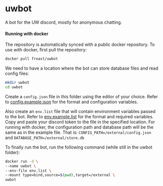 # uwbot
A bot for the UW discord, mostly for anonymous chatting.

#### Running with docker
The repository is automatically synced with a public docker repository. To use with docker, first 
pull the repository:
```bash
docker pull froast/uwbot
```
We need to have a location where the bot can store database files and read config files:
```bash
mkdir uwbot
cd uwbot
```
Create a `config.json` file in this folder using the editor of your choice. Refer to
[config.example.json](config.example.json) for the format and configuration variables.

Also create an `env.list` file that will contain environment variables passed to the bot. Refer 
to [env.example.list](env.example.list) for the format and required variables. Copy and paste 
your discord token to the file in the specified location. For running with docker, the 
configuration path and database path will be the same as in the example file. That is: 
`CONFIG_PATH=/external/config.json` and `DATABASE_PATH=/external/store.db`

To finally run the bot, run the following command (while still in the uwbot folder):
```bash
docker run -d \
--name uwbot \
--env-file env.list \
--mount type=bind,source=$(pwd),target=/external \
uwbot
```
